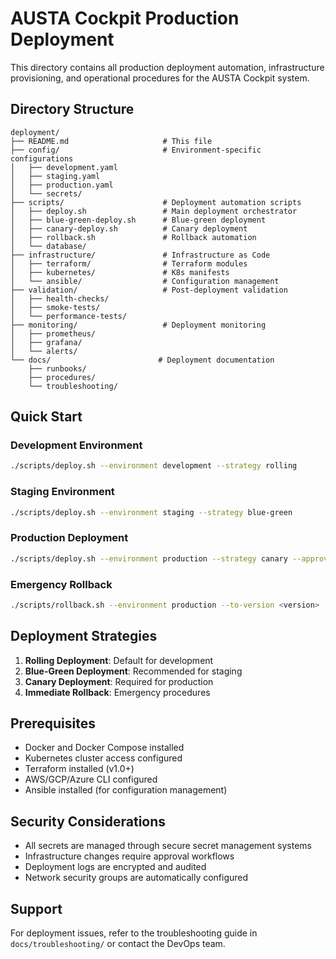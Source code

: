 # AUSTA Cockpit Production Deployment

This directory contains all production deployment automation, infrastructure provisioning, and operational procedures for the AUSTA Cockpit system.

## Directory Structure

```
deployment/
├── README.md                     # This file
├── config/                       # Environment-specific configurations
│   ├── development.yaml
│   ├── staging.yaml
│   ├── production.yaml
│   └── secrets/
├── scripts/                      # Deployment automation scripts
│   ├── deploy.sh                 # Main deployment orchestrator
│   ├── blue-green-deploy.sh      # Blue-green deployment
│   ├── canary-deploy.sh          # Canary deployment
│   ├── rollback.sh               # Rollback automation
│   └── database/
├── infrastructure/               # Infrastructure as Code
│   ├── terraform/                # Terraform modules
│   ├── kubernetes/               # K8s manifests
│   └── ansible/                  # Configuration management
├── validation/                   # Post-deployment validation
│   ├── health-checks/
│   ├── smoke-tests/
│   └── performance-tests/
├── monitoring/                   # Deployment monitoring
│   ├── prometheus/
│   ├── grafana/
│   └── alerts/
└── docs/                        # Deployment documentation
    ├── runbooks/
    ├── procedures/
    └── troubleshooting/
```

## Quick Start

### Development Environment
```bash
./scripts/deploy.sh --environment development --strategy rolling
```

### Staging Environment
```bash
./scripts/deploy.sh --environment staging --strategy blue-green
```

### Production Deployment
```bash
./scripts/deploy.sh --environment production --strategy canary --approval-required
```

### Emergency Rollback
```bash
./scripts/rollback.sh --environment production --to-version <version>
```

## Deployment Strategies

1. **Rolling Deployment**: Default for development
2. **Blue-Green Deployment**: Recommended for staging
3. **Canary Deployment**: Required for production
4. **Immediate Rollback**: Emergency procedures

## Prerequisites

- Docker and Docker Compose installed
- Kubernetes cluster access configured
- Terraform installed (v1.0+)
- AWS/GCP/Azure CLI configured
- Ansible installed (for configuration management)

## Security Considerations

- All secrets are managed through secure secret management systems
- Infrastructure changes require approval workflows
- Deployment logs are encrypted and audited
- Network security groups are automatically configured

## Support

For deployment issues, refer to the troubleshooting guide in `docs/troubleshooting/` or contact the DevOps team.